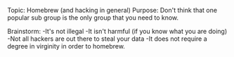 Topic: Homebrew (and hacking in general)
Purpose: Don't think that one popular sub group is the only group that you need to know.

Brainstorm:
-It's not illegal
-It isn't harmful (if you know what you are doing)
-Not all hackers are out there to steal your data
-It does not require a degree in virginity in order to homebrew.
